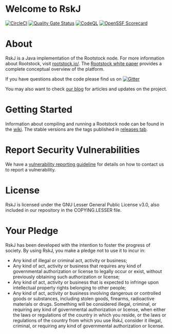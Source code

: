 # Welcome to RskJ

[![CircleCI](https://circleci.com/gh/rsksmart/rskj/tree/master.svg?style=svg)](https://circleci.com/gh/rsksmart/rskj/tree/master)
[![Quality Gate Status](https://sonarcloud.io/api/project_badges/measure?project=rskj&metric=alert_status)](https://sonarcloud.io/dashboard?id=rskj)
[![CodeQL](https://github.com/rsksmart/rskj/workflows/CodeQL/badge.svg)](https://github.com/rsksmart/rskj/actions?query=workflow%3ACodeQL)
[![OpenSSF Scorecard](https://api.scorecard.dev/projects/github.com/bcodesido/rskj/badge)](https://scorecard.dev/viewer/?uri=github.com/bcodesido/rskj)

# About
RskJ is a Java implementation of the Rootstock node. For more information about Rootstock, visit [rootstock.io/](https://rootstock.io/). The [Rootstock white paper](https://rootstock.io/rsk-white-paper-updated.pdf) provides a complete conceptual overview of the platform.

If you have questions about the code please find us on [![Gitter](https://badges.gitter.im/rsksmart/rskj.svg)](https://gitter.im/rsksmart/rskj?utm_source=badge&utm_medium=badge&utm_campaign=pr-badge)

You may also want to check [our blog](https://blog.rsk.co/) for articles and updates on the project.

# Getting Started
Information about compiling and running a Rootstock node can be found in the [wiki](https://github.com/rsksmart/rskj/wiki).
The stable versions are the tags published in [releases tab](https://github.com/rsksmart/rskj/releases).

# Report Security Vulnerabilities
We have a [vulnerability reporting guideline](https://github.com/rsksmart/rskj/blob/master/SECURITY.md) for details on how to
contact us to report a vulnerability.

# License
RskJ is licensed under the GNU Lesser General Public License v3.0, also included in our repository in the COPYING.LESSER file.

# Your Pledge
RskJ has been developed with the intention to foster the progress of society. By using RskJ, you make a pledge not to use it to incur in:
- Any kind of illegal or criminal act, activity or business;
- Any kind of act, activity or business that requires any kind of governmental authorization or license to legally occur or exist, without previously obtaining such authorization or license;
- Any kind of act, activity or business that is expected to infringe upon intellectual property rights belonging to other people;
- Any kind of act, activity or business involving dangerous or controlled goods or substances, including stolen goods, firearms, radioactive materials or drugs.
Something will be considered illegal, criminal, or requiring any kind of governmental authorization or license, when either the laws or regulations of the country in which you reside, or the laws or regulations of the country from which you use RskJ, consider it illegal, criminal, or requiring any kind of governmental authorization or license.
